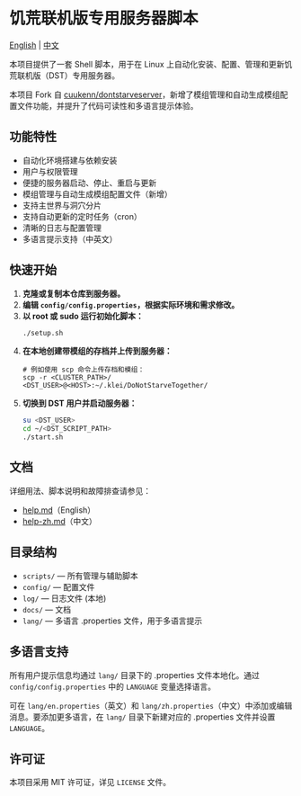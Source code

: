 # 饥荒联机版专用服务器脚本

[English](../README.md) | [中文](README-zh.md)

本项目提供了一套 Shell 脚本，用于在 Linux 上自动化安装、配置、管理和更新饥荒联机版（DST）专用服务器。

本项目 Fork 自 [cuukenn/dontstarveserver](https://github.com/cuukenn/dontstarveserver)，新增了模组管理和自动生成模组配置文件功能，并提升了代码可读性和多语言提示体验。

## 功能特性

- 自动化环境搭建与依赖安装
- 用户与权限管理
- 便捷的服务器启动、停止、重启与更新
- 模组管理与自动生成模组配置文件（新增）
- 支持主世界与洞穴分片
- 支持自动更新的定时任务（cron）
- 清晰的日志与配置管理
- 多语言提示支持（中英文）

## 快速开始

1. **克隆或复制本仓库到服务器。**
2. **编辑 `config/config.properties`，根据实际环境和需求修改。**
3. **以 root 或 sudo 运行初始化脚本：**
   ```bash
   ./setup.sh
   ```
4. **在本地创建带模组的存档并上传到服务器：**
   ```
   # 例如使用 scp 命令上传存档和模组：
   scp -r <CLUSTER_PATH>/ <DST_USER>@<HOST>:~/.klei/DoNotStarveTogether/
   ```
5. **切换到 DST 用户并启动服务器：**
   ```bash
   su <DST_USER>
   cd ~/<DST_SCRIPT_PATH>
   ./start.sh
   ```

## 文档

详细用法、脚本说明和故障排查请参见：
- [help.md](help.md)（English）
- [help-zh.md](help-zh.md)（中文）

## 目录结构

- `scripts/` — 所有管理与辅助脚本
- `config/` — 配置文件
- `log/` — 日志文件 (本地)
- `docs/` — 文档
- `lang/` — 多语言 .properties 文件，用于多语言提示

## 多语言支持

所有用户提示信息均通过 `lang/` 目录下的 .properties 文件本地化。通过 `config/config.properties` 中的 `LANGUAGE` 变量选择语言。

可在 `lang/en.properties`（英文）和 `lang/zh.properties`（中文）中添加或编辑消息。要添加更多语言，在 `lang/` 目录下新建对应的 .properties 文件并设置 `LANGUAGE`。

## 许可证

本项目采用 MIT 许可证，详见 `LICENSE` 文件。
